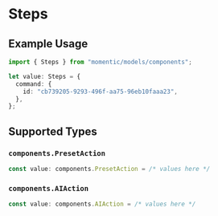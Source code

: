 # Steps

## Example Usage

```typescript
import { Steps } from "momentic/models/components";

let value: Steps = {
  command: {
    id: "cb739205-9293-496f-aa75-96eb10faaa23",
  },
};
```

## Supported Types

### `components.PresetAction`

```typescript
const value: components.PresetAction = /* values here */
```

### `components.AIAction`

```typescript
const value: components.AIAction = /* values here */
```

